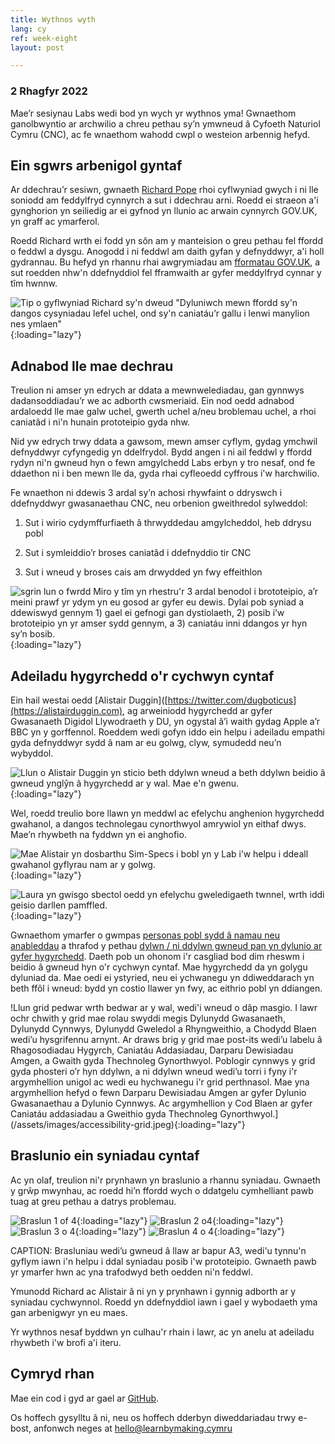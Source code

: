 ```yaml
---
title: Wythnos wyth
lang: cy
ref: week-eight
layout: post

---
```


### 2 Rhagfyr 2022

Mae’r sesiynau Labs wedi bod yn wych yr wythnos yma! Gwnaethom ganolbwyntio ar archwilio a chreu pethau sy’n ymwneud â Cyfoeth Naturiol Cymru (CNC), ac fe wnaethom wahodd cwpl o westeion arbennig hefyd.

## Ein sgwrs arbenigol gyntaf

Ar ddechrau’r sesiwn, gwnaeth [Richard Pope](https://richardpope.org/) rhoi cyflwyniad gwych i ni lle soniodd am feddylfryd cynnyrch a sut i ddechrau arni. Roedd ei straeon a'i gynghorion yn seiliedig ar ei gyfnod yn llunio ac arwain cynnyrch GOV.UK, yn graff ac ymarferol.

Roedd Richard wrth ei fodd yn sôn am y manteision o greu pethau fel ffordd o feddwl a dysgu. Anogodd i ni feddwl am daith gyfan y defnyddwyr, a'i holl gydrannau. Bu hefyd yn rhannu rhai awgrymiadau am [fformatau GOV.UK](https://flic.kr/p/An8WNz), a sut roedden nhw'n ddefnyddiol fel fframwaith ar gyfer meddylfryd cynnar y tîm hwnnw.

![Tip o gyflwyniad Richard sy'n dweud "Dyluniwch mewn ffordd sy'n dangos cysyniadau lefel uchel, ond sy'n caniatáu’r gallu i lenwi manylion nes ymlaen"](/assets/images/papal-message.png){:loading="lazy"}


## Adnabod lle mae dechrau
Treulion ni amser yn edrych ar ddata a mewnwelediadau, gan gynnwys dadansoddiadau’r we ac adborth cwsmeriaid. Ein nod oedd adnabod ardaloedd lle mae galw uchel, gwerth uchel a/neu broblemau uchel, a rhoi caniatâd i ni'n hunain prototeipio gyda nhw.  

Nid yw edrych trwy ddata a gawsom, mewn amser cyflym, gydag ymchwil defnyddwyr cyfyngedig yn ddelfrydol. Bydd angen i ni ail feddwl y ffordd rydyn ni'n gwneud hyn o fewn amgylchedd Labs erbyn y tro nesaf, ond fe ddaethon ni i ben mewn lle da, gyda rhai cyfleoedd cyffrous i'w harchwilio.

Fe wnaethon ni ddewis 3 ardal sy’n achosi rhywfaint o ddryswch i ddefnyddwyr gwasanaethau CNC, neu orbenion gweithredol sylweddol:

1. Sut i wirio cydymffurfiaeth â thrwyddedau amgylcheddol, heb ddrysu pobl

1. Sut i symleiddio’r broses caniatâd i ddefnyddio tir CNC 

1. Sut i wneud y broses cais am drwydded yn fwy effeithlon

![sgrin lun o fwrdd Miro y tîm yn rhestru'r 3 ardal benodol i brototeipio, a’r meini prawf yr ydym yn eu gosod ar gyfer eu dewis. Dylai pob syniad a ddewiswyd gennym 1) gael ei gefnogi gan dystiolaeth, 2) posib i’w brototeipio yn yr amser sydd gennym, a 3) caniatáu inni ddangos yr hyn sy’n bosib.](/assets/images/where-to-start.png){:loading="lazy"}


## Adeiladu hygyrchedd o'r cychwyn cyntaf

Ein hail westai oedd [Alistair Duggin]([https://twitter.com/dugboticus](https://alistairduggin.com), ag arweiniodd hygyrchedd ar gyfer Gwasanaeth Digidol Llywodraeth y DU, yn ogystal â’i waith gydag Apple a’r BBC yn y gorffennol. Roeddem wedi gofyn iddo ein helpu i adeiladu empathi gyda defnyddwyr sydd â nam ar eu golwg, clyw, symudedd neu’n wybyddol.

![Llun o Alistair Duggin yn sticio beth ddylwn wneud a beth ddylwn beidio â gwneud ynglŷn â hygyrchedd ar y wal. Mae e'n gwenu.](/assets/images/alistair-duggin-smiling.jpeg){:loading="lazy"}

Wel, roedd treulio bore llawn yn meddwl ac efelychu anghenion hygyrchedd gwahanol, a dangos technolegau cynorthwyol amrywiol yn eithaf dwys. Mae’n rhywbeth na fyddwn yn ei anghofio.

![Mae Alistair yn dosbarthu Sim-Specs i bobl yn y Lab i’w helpu i ddeall gwahanol gyflyrau nam ar y golwg.](/assets/images/handing-out-specs.jpeg){:loading="lazy"}

![Laura yn gwisgo sbectol oedd yn efelychu gweledigaeth twnnel, wrth iddi geisio darllen pamffled.](/assets/images/laura-sim-specs.jpeg){:loading="lazy"}

Gwnaethom ymarfer o gwmpas [personas pobl sydd â namau neu anableddau](https://www.gov.uk/government/publications/understanding-disabilities-and-impairments-user-profiles) a thrafod y pethau [dylwn / ni ddylwn gwneud pan yn dylunio ar gyfer hygyrchedd](https://accessibility.blog.gov.uk/2016/09/02/dos-and-donts-on-designing-for-accessibility/). Daeth pob un ohonom i'r casgliad bod dim rheswm i beidio â gwneud hyn o'r cychwyn cyntaf. Mae hygyrchedd da yn golygu dyluniad da. Mae oedi ei ystyried, neu ei ychwanegu yn ddiweddarach yn beth ffôl i wneud: bydd yn costio llawer yn fwy, ac eithrio pobl yn ddiangen. 

!Llun grid pedwar wrth bedwar ar y wal, wedi'i wneud o dâp masgio. I lawr ochr chwith y grid mae rolau swyddi megis Dylunydd Gwasanaeth, Dylunydd Cynnwys, Dylunydd Gweledol a Rhyngweithio, a Chodydd Blaen wedi’u hysgrifennu arnynt.  Ar draws brig y grid mae post-its wedi’u labelu â Rhagosodiadau Hygyrch, Caniatáu Addasiadau, Darparu Dewisiadau Amgen, a Gwaith gyda Thechnoleg Gynorthwyol. Poblogir cynnwys y grid gyda phosteri o’r hyn ddylwn, a ni ddylwn wneud wedi’u torri i fyny i'r argymhellion unigol ac wedi eu hychwanegu i'r grid perthnasol. Mae yna argymhellion hefyd o fewn Darparu Dewisiadau Amgen ar gyfer Dylunio Gwasanaethau a Dylunio Cynnwys. Ac argymhellion y Cod Blaen ar gyfer Caniatáu addasiadau a Gweithio gyda Thechnoleg Gynorthwyol.](/assets/images/accessibility-grid.jpeg){:loading="lazy"}

## Braslunio ein syniadau cyntaf
Ac yn olaf, treulion ni'r prynhawn yn braslunio a rhannu syniadau. Gwnaeth y grŵp mwynhau, ac roedd hi’n ffordd wych o ddatgelu cymhelliant pawb tuag at greu pethau a datrys problemau.

![Braslun 1 of 4](/assets/images/sketch1.jpeg){:loading="lazy"} ![Braslun 2 o4](/assets/images/sketch2.jpeg){:loading="lazy"} ![Braslun 3 o 4](/assets/images/sketch3.jpeg){:loading="lazy"} ![Braslun 4 o 4](/assets/images/sketch4.jpeg){:loading="lazy"}

CAPTION: Brasluniau wedi’u gwneud â llaw ar bapur A3, wedi'u tynnu'n gyflym iawn i'n helpu i ddal syniadau posib i'w prototeipio. Gwnaeth pawb yr ymarfer hwn ac yna trafodwyd beth oedden ni'n feddwl.

Ymunodd Richard ac Alistair â ni yn y prynhawn i gynnig adborth ar y syniadau cychwynnol. Roedd yn ddefnyddiol iawn i gael y wybodaeth yma  gan arbenigwyr yn eu maes.

Yr wythnos nesaf byddwn yn culhau'r rhain i lawr, ac yn anelu at adeiladu rhywbeth i'w brofi a'i iteru. 
## Cymryd rhan
Mae ein cod i gyd ar gael ar [GitHub](https://github.com/orgs/learnbymakingwales/repositories).

Os hoffech gysylltu â ni, neu os hoffech dderbyn diweddariadau trwy e-bost, anfonwch neges at [hello@learnbymaking.cymru](mailTo:hello@learnbymaking.wales)
